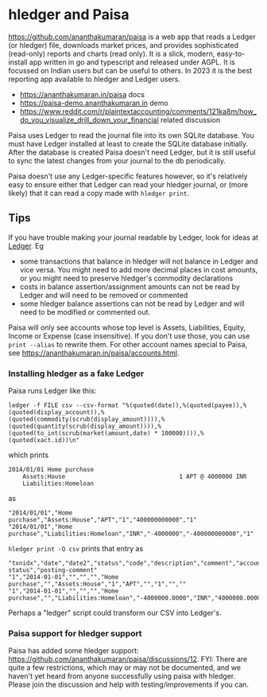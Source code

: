 # hledger and Paisa

<https://github.com/ananthakumaran/paisa> is a web app that reads a Ledger 
(or hledger) file, downloads market prices, and provides sophisticated (read-only) reports and charts (read only). 
It is a slick, modern, easy-to-install app written in go and typescript and released under AGPL. 
It is focussed on Indian users but can be useful to others. 
In 2023 it is the best reporting app available to hledger and Ledger users.

- <https://ananthakumaran.in/paisa> docs
- <https://paisa-demo.ananthakumaran.in> demo
- <https://www.reddit.com/r/plaintextaccounting/comments/121ka8m/how_do_you_visualize_drill_down_your_financial> related discussion

Paisa uses Ledger to read the journal file into its own SQLite database.
You must have Ledger installed at least to create the SQLite database initially.
After the database is created Paisa doesn't need Ledger, but it is
still useful to sync the latest changes from your journal to the db
periodically.

Paisa doesn't use any Ledger-specific features however,
so it's relatively easy to ensure either 
that Ledger can read your hledger journal,
or (more likely) that it can read a copy made with `hledger print`.

## Tips

If you have trouble making your journal readable by Ledger,
look for ideas at [Ledger](ledger.md). Eg
- some transactions that balance in hledger will not balance in Ledger and vice versa. You might need to add more decimal places in cost amounts, or you might need to preserve hledger's commodity declarations
- costs in balance assertion/assignment amounts can not be read by Ledger and will need to be removed or commented
- some hledger balance assertions can not be read by Ledger and will need to be modified or commented out.

Paisa will only see accounts whose top level is Assets, Liabilities, Equity, Income or Expense (case insensitive). If you don't use those, you can use `print --alias` to rewrite them. For other account names special to Paisa, see <https://ananthakumaran.in/paisa/accounts.html>.

### Installing hledger as a fake Ledger

Paisa runs Ledger like this:

```
ledger -f FILE csv --csv-format "%(quoted(date)),%(quoted(payee)),%(quoted(display_account)),%(quoted(commodity(scrub(display_amount)))),%(quoted(quantity(scrub(display_amount)))),%(quoted(to_int(scrub(market(amount,date) * 100000)))),%(quoted(xact.id))\n"
```
which prints
```
2014/01/01 Home purchase
    Assets:House                                1 APT @ 4000000 INR
    Liabilities:Homeloan
```
as
```
"2014/01/01","Home purchase","Assets:House","APT","1","400000000000","1"
"2014/01/01","Home purchase","Liabilities:Homeloan","INR","-4000000","-400000000000","1"
```

`hledger print -O csv` prints that entry as
```
"txnidx","date","date2","status","code","description","comment","account","amount","commodity","credit","debit","posting-status","posting-comment"
"1","2014-01-01","","","","Home purchase","","Assets:House","1","APT","","1","",""
"1","2014-01-01","","","","Home purchase","","Liabilities:Homeloan","-4000000.0000","INR","4000000.0000","","",""
```

Perhaps a "ledger" script could transform our CSV into Ledger's.

### Paisa support for hledger support

Paisa has added some hledger support: <https://github.com/ananthakumaran/paisa/discussions/12>.
FYI: There are quite a few restrictions, which may or may not be documented,
and we haven't yet heard from anyone successfully using paisa with hledger.
Please join the discussion and help with testing/improvements if you can.
